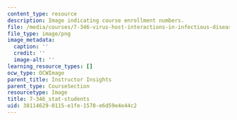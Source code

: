 ```yaml
---
content_type: resource
description: Image indicating course enrollment numbers.
file: /media/courses/7-346-virus-host-interactions-in-infectious-diseases-spring-2013/381146290115e1fe1570e6d59e4e44c2_7-346_stat-students.png
file_type: image/png
image_metadata:
  caption: ''
  credit: ''
  image-alt: ''
learning_resource_types: []
ocw_type: OCWImage
parent_title: Instructor Insights
parent_type: CourseSection
resourcetype: Image
title: 7-346_stat-students
uid: 38114629-0115-e1fe-1570-e6d59e4e44c2
---
```

